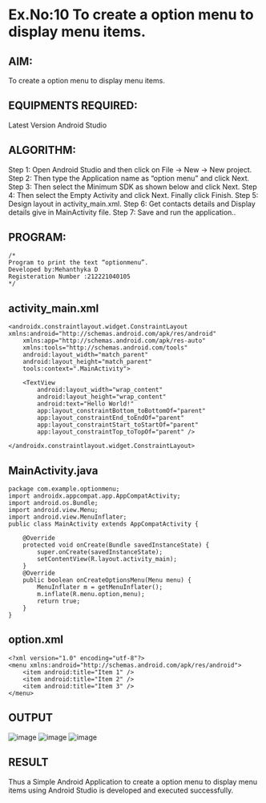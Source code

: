 # Ex.No:10 To create a option menu to display menu items.
## AIM:
To create a option menu to display menu items.

## EQUIPMENTS REQUIRED:
Latest Version Android Studio

## ALGORITHM:
Step 1: Open Android Studio and then click on File -> New -> New project. 
Step 2: Then type the Application name as “option menu” and click Next.
Step 3: Then select the Minimum SDK as shown below and click Next. 
Step 4: Then select the Empty Activity and click Next. Finally click Finish.
Step 5: Design layout in activity_main.xml. 
Step 6: Get contacts details and Display details give in MainActivity file.
Step 7: Save and run the application..

## PROGRAM:
~~~
/*
Program to print the text “optionmenu”.
Developed by:Mehanthyka D
Registeration Number :212221040105
*/
~~~
## activity_main.xml
~~~
<androidx.constraintlayout.widget.ConstraintLayout xmlns:android="http://schemas.android.com/apk/res/android"
    xmlns:app="http://schemas.android.com/apk/res-auto"
    xmlns:tools="http://schemas.android.com/tools"
    android:layout_width="match_parent"
    android:layout_height="match_parent"
    tools:context=".MainActivity">

    <TextView
        android:layout_width="wrap_content"
        android:layout_height="wrap_content"
        android:text="Hello World!"
        app:layout_constraintBottom_toBottomOf="parent"
        app:layout_constraintEnd_toEndOf="parent"
        app:layout_constraintStart_toStartOf="parent"
        app:layout_constraintTop_toTopOf="parent" />

</androidx.constraintlayout.widget.ConstraintLayout>
~~~
## MainActivity.java
~~~
package com.example.optionmenu;
import androidx.appcompat.app.AppCompatActivity;
import android.os.Bundle;
import android.view.Menu;
import android.view.MenuInflater;
public class MainActivity extends AppCompatActivity {

    @Override
    protected void onCreate(Bundle savedInstanceState) {
        super.onCreate(savedInstanceState);
        setContentView(R.layout.activity_main);
    }
    @Override
    public boolean onCreateOptionsMenu(Menu menu) {
        MenuInflater m = getMenuInflater();
        m.inflate(R.menu.option,menu);
        return true;
    }
}
~~~
## option.xml
~~~
<?xml version="1.0" encoding="utf-8"?>
<menu xmlns:android="http://schemas.android.com/apk/res/android">
    <item android:title="Item 1" />
    <item android:title="Item 2" />
    <item android:title="Item 3" />
</menu>
~~~  
## OUTPUT
![image](https://github.com/mehanthyka/optionmenu/assets/127507580/0b996a99-6560-4272-a8b4-db9033cf1239)
![image](https://github.com/mehanthyka/optionmenu/assets/127507580/c43046fc-bd39-4603-8668-e8ed7c90073f)
![image](https://github.com/mehanthyka/optionmenu/assets/127507580/6224d264-588b-4ee5-b5e3-6dbda8578994)

## RESULT
Thus a Simple Android Application to create a option menu to display menu items using Android Studio is developed and executed successfully.
